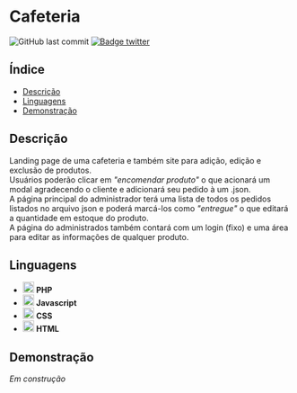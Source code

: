 # Cafeteria

![GitHub last commit](https://img.shields.io/github/last-commit/aaneleh/cafeteria)
[![Badge twitter](https://img.shields.io/twitter/follow/helena_kurzzz)](https://twitter.com/helena_kurzzz)

## Índice

* [Descrição](#descrição)
* [Linguagens](#linguagens)
* [Demonstração](#demonstração)

## Descrição

Landing page de uma cafeteria e também site para adição, edição e exclusão de produtos.  
Usuários poderão clicar em _"encomendar produto"_ o que acionará um modal agradecendo o cliente e adicionará seu pedido à um .json.  
A página principal do administrador terá uma lista de todos os pedidos listados no arquivo json e poderá marcá-los como _"entregue"_ o que editará a quantidade em estoque do produto.    
A página do administrados também contará com um login (fixo) e uma área para editar as informações de qualquer produto.  

## Linguagens

- <img src="https://cdn.jsdelivr.net/gh/devicons/devicon/icons/php/php-plain.svg"  width="20px" height="auto" /> **PHP**
- <img src="https://cdn.jsdelivr.net/gh/devicons/devicon/icons/javascript/javascript-original.svg"  width="20px" height="auto" /> **Javascript**
- <img src="https://cdn.jsdelivr.net/gh/devicons/devicon/icons/css3/css3-original.svg"  width="20px" height="auto" /> **CSS**
- <img src="https://cdn.jsdelivr.net/gh/devicons/devicon/icons/html5/html5-original.svg"  width="20px" height="auto" /> **HTML**

## Demonstração

_Em construção_